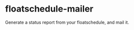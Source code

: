 floatschedule-mailer
====================

Generate a status report from your floatschedule, and mail it.
